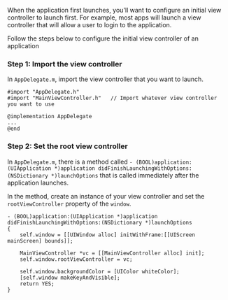 When the application first launches, you'll want to configure an initial view controller to launch first. For example, most apps will launch a view controller that will allow a user to login to the application.

Follow the steps below to configure the initial view controller of an application

### Step 1: Import the view controller

In `AppDelegate.m`, import the view controller that you want to launch.

```
#import "AppDelegate.h"
#import "MainViewController.h"   // Import whatever view controller you want to use

@implementation AppDelegate
...
@end
```

### Step 2: Set the root view controller

In `AppDelegate.m`, there is a method called `- (BOOL)application:(UIApplication *)application didFinishLaunchingWithOptions:(NSDictionary *)launchOptions` that is called immediately after the application launches.

In the method, create an instance of your view controller and set the `rootViewController` property of the `window`.

```
- (BOOL)application:(UIApplication *)application didFinishLaunchingWithOptions:(NSDictionary *)launchOptions
{
    self.window = [[UIWindow alloc] initWithFrame:[[UIScreen mainScreen] bounds]];
    
    MainViewController *vc = [[MainViewController alloc] init];
    self.window.rootViewController = vc;
    
    self.window.backgroundColor = [UIColor whiteColor];
    [self.window makeKeyAndVisible];
    return YES;
}
```
